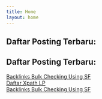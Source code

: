 ```yaml
---
title: Home
layout: home
---
```


## Daftar Posting Terbaru:

## Daftar Posting Terbaru:

[Backlinks Bulk Checking Using SF](https://syahidmid.github.io/catatan/2024/02/05/backlinks-bulk-checking-using-sf.html)  
[Daftar Xpath LP](https://syahidmid.github.io/catatan/2024/03/17/daftar-xpath-lp.html)  
[Backlinks Bulk Checking Using SF](/2024/02/05/backlinks-bulk-checking-using-sf.html)


